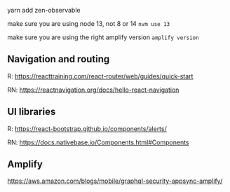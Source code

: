 yarn add zen-observable

make sure you are using node 13, not 8 or 14
`nvm use 13`

make sure you are using the right amplify version
`amplify version`

## Navigation and routing

R: https://reacttraining.com/react-router/web/guides/quick-start

RN: https://reactnavigation.org/docs/hello-react-navigation

## UI libraries

R: https://react-bootstrap.github.io/components/alerts/

RN: https://docs.nativebase.io/Components.html#Components

## Amplify

https://aws.amazon.com/blogs/mobile/graphql-security-appsync-amplify/

